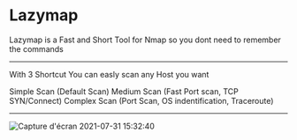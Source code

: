 # Lazymap
Lazymap is a Fast and Short Tool for Nmap so you dont need to remember the commands
___________________________________________________________
With 3 Shortcut You can easly scan any Host you want

Simple Scan (Default Scan)
Medium Scan (Fast Port scan, TCP SYN/Connect)
Complex Scan (Port Scan, OS indentification, Traceroute)
___________________________________________________________

![Capture d'écran 2021-07-31 15:32:40](https://user-images.githubusercontent.com/64088838/127741551-b0836adf-5109-41a2-aa27-a7238e8bcd59.png)
